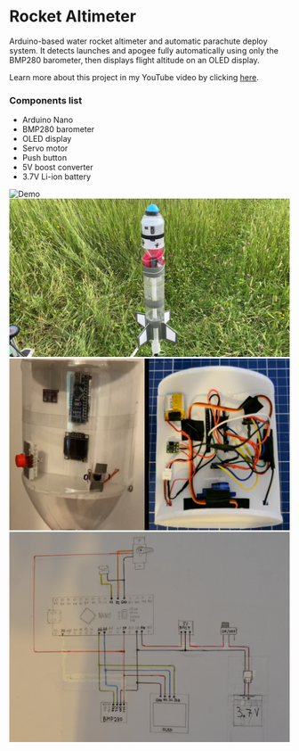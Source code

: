 # Rocket Altimeter
Arduino-based water rocket altimeter and automatic parachute deploy system.
It detects launches and apogee fully automatically using only the BMP280 barometer, then displays flight altitude on an OLED display.

Learn more about this project in my YouTube video by clicking [here]().

### Components list
- Arduino Nano
- BMP280 barometer
- OLED display
- Servo motor
- Push button
- 5V boost converter
- 3.7V Li-ion battery

![Demo](https://github.com/MaelStudio/RocketAltimeter/blob/main/img/demo.gif)
![Rocket](https://github.com/MaelStudio/RocketAltimeter/blob/main/img/rocket.png)
![Front and back of the electronics bay](https://github.com/MaelStudio/RocketAltimeter/blob/main/img/electronics.png)
![Electrical wiring](https://github.com/MaelStudio/RocketAltimeter/blob/main/img/wiring.jpg)
